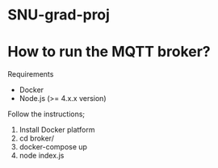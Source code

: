 # SNU-grad-proj

# How to run the MQTT broker?
Requirements
- Docker
- Node.js (>= 4.x.x version)

Follow the instructions;

1. Install Docker platform
2. cd broker/
3. docker-compose up
4. node index.js
